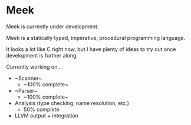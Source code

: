 # Meek

Meek is currently under development.

Meek is a statically typed, imperative, procedural programming language.

It looks a lot like C right now, but I have plenty of ideas to try out once development is further along.

Currently working on...

- ~Scanner~
  - ~100% complete~
- ~Parser~
  - ~100% complete~
- Analysis (type checking, name resolution, etc.)
  - 50% complete
- LLVM output + integration
